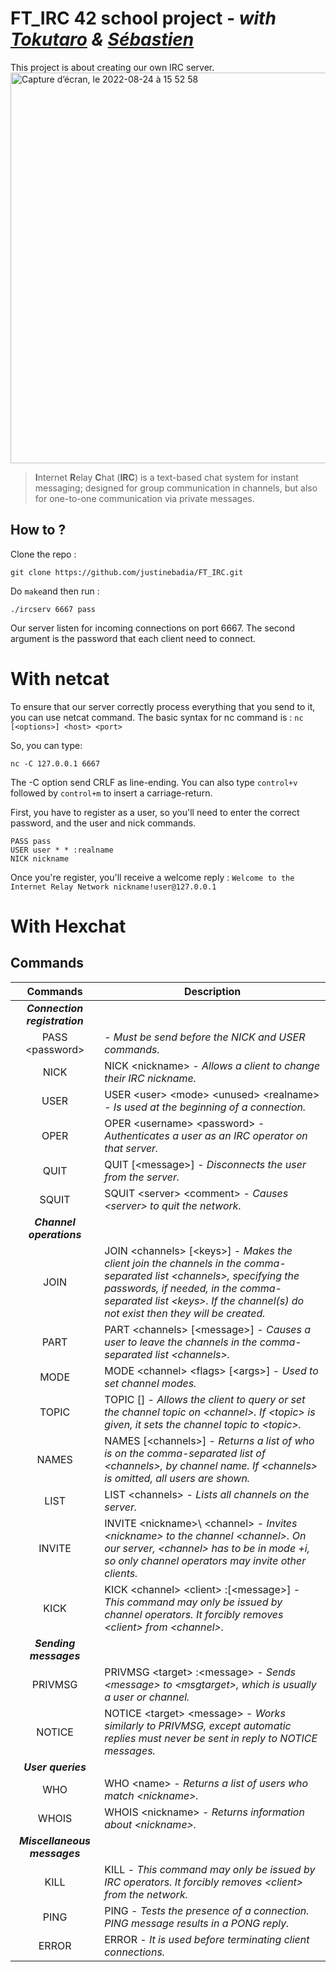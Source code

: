 # **FT_IRC 42 school project** _- with [Tokutaro](https://github.com/Rurikide) & [Sébastien](https://github.com/Fousse24)_

This project is about creating our own IRC server.
<img width="625" alt="Capture d’écran, le 2022-08-24 à 15 52 58" src="https://user-images.githubusercontent.com/79991066/186510643-fbe32350-56a9-4864-a12d-6cca3a9ae882.png">

> **I**nternet **R**elay **C**hat (**IRC**) is a text-based chat system for instant messaging; designed for group communication in channels, but also for one-to-one communication via private messages.

## How to ?
Clone the repo :
```
git clone https://github.com/justinebadia/FT_IRC.git
```

Do `make`and then run :
```
./ircserv 6667 pass
```
Our server listen for incoming connections on port 6667. The second argument is the password that each client need to connect.

# With netcat 
To ensure that our server correctly process everything that you send to it, you can use netcat command. 
The basic syntax for nc command is : 
``` nc [<options>] <host> <port> ```

So, you can type:
```
nc -C 127.0.0.1 6667
```

The -C option send CRLF as line-ending. You can also type `control+v` followed by `control+m` to insert a carriage-return.

First, you have to register as a user, so you'll need to enter the correct password, and the user and nick commands.
``` 
PASS pass
USER user * * :realname
NICK nickname 
```
Once you're register, you'll receive a welcome reply : 
`Welcome to the Internet Relay Network nickname!user@127.0.0.1`

# With Hexchat 


## Commands 
| Commands | Description |
| :---: | --- |
| **_Connection registration_**  |  |
| PASS \<password\> |  - *Must be send before the NICK and USER commands.*|
| NICK | NICK \<nickname\> - *Allows a client to change their IRC nickname.*|
| USER | USER \<user\> \<mode\> \<unused\> \<realname\> - *Is used at the beginning of a connection.*|
| OPER | OPER \<username\> \<password\> - *Authenticates a user as an IRC operator on that server.*|
| QUIT | QUIT [\<message\>] - *Disconnects the user from the server.*|
| SQUIT | SQUIT \<server\> \<comment\> - *Causes \<server\> to quit the network.*|
| **_Channel operations_** | |
| JOIN | JOIN \<channels\> [\<keys\>] - *Makes the client join the channels in the comma-separated list \<channels\>, specifying the passwords, if needed, in the comma-separated list \<keys\>. If the channel(s) do not exist then they will be created.*|
| PART | PART \<channels\> [\<message\>] - *Causes a user to leave the channels in the comma-separated list \<channels\>.*|
| MODE | MODE \<channel\> \<flags\> [\<args\>] - *Used to set channel modes.*|
| TOPIC | TOPIC <channel> [<topic>] - *Allows the client to query or set the channel topic on \<channel\>. If \<topic\> is given, it sets the channel topic to \<topic\>.*|
| NAMES | NAMES [\<channels\>] - *Returns a list of who is on the comma-separated list of \<channels\>, by channel name. If \<channels\> is omitted, all users are shown.*|
| LIST | LIST \<channels\> - *Lists all channels on the server.*|
| INVITE |INVITE \<nickname>\ \<channel\> - *Invites \<nickname\> to the channel \<channel\>. On our server, \<channel\> has to be in mode +i, so only channel operators may invite other clients.*|
| KICK | KICK \<channel\> \<client\> :[\<message\>] - *This command may only be issued by channel operators. It forcibly removes \<client\> from \<channel\>.*|
| **_Sending messages_** | |
| PRIVMSG | PRIVMSG \<target\> :\<message\> - *Sends \<message\> to \<msgtarget\>, which is usually a user or channel.*|
| NOTICE | NOTICE \<target\> \<message\> - *Works similarly to PRIVMSG, except automatic replies must never be sent in reply to NOTICE messages.*|
| **_User queries_** | |
| WHO | WHO \<name\> - *Returns a list of users who match \<nickname\>.*|
| WHOIS | WHOIS \<nickname\> - *Returns information about \<nickname\>.*|
| **_Miscellaneous messages_** | |
| KILL | KILL <client> <comment> - *This command may only be issued by IRC operators. It forcibly removes \<client\> from the network.*|
| PING | PING - *Tests the presence of a connection. PING message results in a PONG reply.*|
| ERROR | ERROR <error message> - *It is used before terminating client connections.*|



